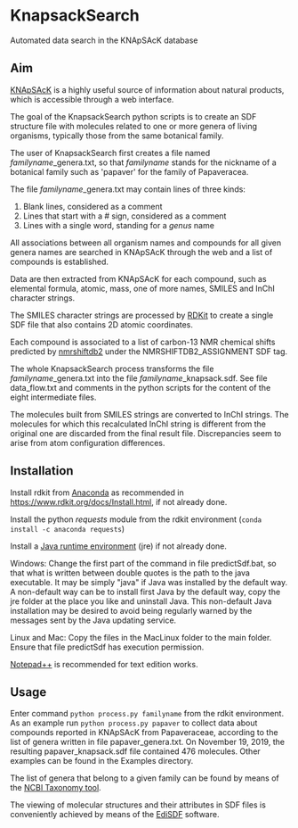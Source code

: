 # KnapsackSearch
 Automated data search in the KNApSAcK database

## Aim
 [KNApSAcK](http://www.knapsackfamily.com) is a highly useful source of information about natural products, which is accessible through a web interface.
 
 The goal of the KnapsackSearch python scripts is to create an SDF structure file with molecules related to one or more genera of living organisms, typically those from the same botanical family.
 
 The user of KnapsackSearch first creates a file named *familyname*_genera.txt, so that *familyname* stands for the nickname of a botanical family such as 'papaver' for the family of Papaveracea.
 
 The file *familyname*_genera.txt may contain lines of three kinds:
 
 1. Blank lines, considered as a comment
 2. Lines that start with a # sign, considered as a comment
 3. Lines with a single word, standing for a *genus* name
 
 All associations between all organism names and compounds for all given genera names are searched in KNApSAcK through the web and a list of compounds is established.
 
 Data are then extracted from KNApSAcK for each compound, such as elemental formula, atomic, mass, one of more names, SMILES and InChI character strings.
 
 The SMILES character strings are processed by [RDKit](https://www.rdkit.org/) to create a single SDF file that also contains 2D atomic coordinates.
 
 Each compound is associated to a list of carbon-13 NMR chemical shifts predicted by [nmrshiftdb2](https://nmrshiftdb.nmr.uni-koeln.de/) under the NMRSHIFTDB2_ASSIGNMENT SDF tag.
 
 The whole KnapsackSearch process transforms the file *familyname*_genera.txt into the file *familyname*_knapsack.sdf. See file data_flow.txt and comments in the python scripts for the content of the eight intermediate files.
 
 The molecules built from SMILES strings are converted to InChI strings. The molecules for which this recalculated InChI string is different from the original one are discarded from the final result file. Discrepancies seem to arise from atom configuration differences.
 
## Installation

 Install rdkit from [Anaconda](https://www.anaconda.com/distribution/) as recommended in https://www.rdkit.org/docs/Install.html, if not already done.
 
 Install the python *requests* module from the rdkit environment (`conda install -c anaconda requests`)
 
 Install a [Java runtime environment](https://www.java.com/fr/download/) (jre) if not already done.
 
 Windows: Change the first part of the command in file predictSdf.bat, so that what is written between double quotes is the path to the java executable. It may be simply "java" if Java was installed by the default way. A non-default way can be to install first Java by the default way, copy the jre folder at the place you like and uninstall Java. This non-default Java installation may be desired to avoid being regularly warned by the messages sent by the Java updating service.
 
 Linux and Mac: Copy the files in the MacLinux folder to the main folder. Ensure that file predictSdf has execution permission.
 
 [Notepad++](https://notepad-plus-plus.org/downloads/) is recommended for text edition works.
 
 ## Usage
 
 Enter command `python process.py familyname` from the rdkit environment. As an example run `python process.py papaver` to collect data about compounds reported in KNApSAcK from Papaveraceae, according to the list of genera written in file papaver_genera.txt. On November 19, 2019, the resulting papaver_knapsack.sdf file contained 476 molecules. Other examples can be found in the Examples directory.
 
 The list of genera that belong to a given family can be found by means of the [NCBI Taxonomy tool](https://www.ncbi.nlm.nih.gov/taxonomy).

 The viewing of molecular structures and their attributes in SDF files is conveniently achieved by means of the [EdiSDF](http://infochim.u-strasbg.fr/spip.php?rubrique41) software.
 